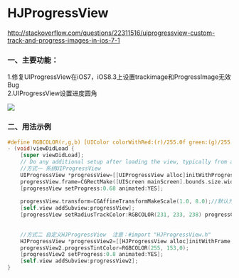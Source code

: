 # HJProgressView
http://stackoverflow.com/questions/22311516/uiprogressview-custom-track-and-progress-images-in-ios-7-1          

### 一、主要功能：    
1.修复UIProgressView在iOS7，iOS8.3上设置trackimage和ProgressImage无效Bug                      
2.UIProgressView设置进度圆角

![](https://github.com/huluo666/HJProgressView/blob/master/HJProgressView/2016_03_25_032636.png)

### 二、用法示例
```objectivec
#define RGBCOLOR(r,g,b) [UIColor colorWithRed:(r)/255.0f green:(g)/255.0f blue:(b)/255.0f alpha:1]
- (void)viewDidLoad {
    [super viewDidLoad];
    // Do any additional setup after loading the view, typically from a nib.
    //方式一 系统UIProgressView
    UIProgressView *progressView=[[UIProgressView alloc]initWithProgressViewStyle:UIProgressViewStyleDefault];
    progressView.frame=CGRectMake([UIScreen mainScreen].bounds.size.width/2-150, 50, 300, 50);
    [progressView setProgress:0.68 animated:YES];
    
    progressView.transform=CGAffineTransformMakeScale(1.0, 8.0);//默认为2px，无法通过frame设置高度
    [self.view addSubview:progressView];
    [progressView setRadiusTrackColor:RGBCOLOR(231, 233, 238) progressColor:RGBCOLOR(255, 153,0)];
    
    
    //方式二 自定义HJProgressView  注意：#import "HJProgressView.h"
    HJProgressView *progressView2=[[HJProgressView alloc]initWithFrame:CGRectMake([UIScreen mainScreen].bounds.size.width/2-150, 100, 300,16)];
    progressView2.progressTintColor=RGBCOLOR(255, 153,0);
    [progressView2 setProgress:0.8 animated:YES];
    [self.view addSubview:progressView2];
}

```
